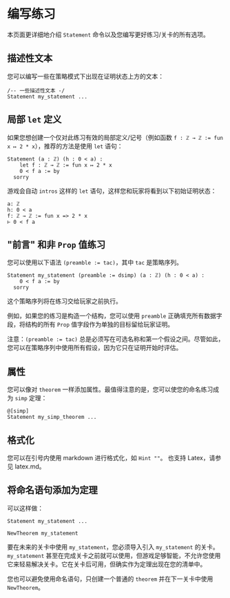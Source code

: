 # 编写练习

本页面更详细地介绍 `Statement` 命令以及您编写更好练习/关卡的所有选项。

## 描述性文本
您可以编写一些在策略模式下出现在证明状态上方的文本：
```
/-- 一些描述性文本 -/
Statement my_statement ...
```

## 局部 `let` 定义
如果您想创建一个仅对此练习有效的局部定义/记号（例如函数 `f : ℤ → ℤ := fun x ↦ 2 * x`），推荐的方法是使用 `let` 语句：

```lean
Statement (a : ℤ) (h : 0 < a) :
    let f : ℤ → ℤ := fun x ↦ 2 * x
    0 < f a := by
  sorry
```

游戏会自动 `intros` 这样的 `let` 语句，这样您和玩家将看到以下初始证明状态：

```
a: ℤ
h: 0 < a
f: ℤ → ℤ := fun x => 2 * x
⊢ 0 < f a
```

## "前言" 和非 `Prop` 值练习

您可以使用以下语法 `(preamble := tac)`，其中 `tac` 是策略序列。

```
Statement my_statement (preamble := dsimp) (a : ℤ) (h : 0 < a) :
    0 < f a := by
  sorry
```

这个策略序列将在练习交给玩家之前执行。

例如，如果您的练习是构造一个结构，您可以使用 `preamble` 正确填充所有数据字段，将结构的所有 `Prop` 值字段作为单独的目标留给玩家证明。

注意：`(preamble := tac)` 总是必须写在可选名称和第一个假设之间。尽管如此，您可以在策略序列中使用所有假设，因为它只在证明开始时评估。

## 属性

您可以像对 `theorem` 一样添加属性。最值得注意的是，您可以使您的命名练习成为 `simp` 定理：

```lean
@[simp]
Statement my_simp_theorem ...
```

## 格式化

您可以在引号内使用 markdown 进行格式化，如 `Hint ""`。
也支持 Latex，请参见 latex.md。

## 将命名语句添加为定理
可以这样做：
```
Statement my_statement ...

NewTheorem my_statement
```
要在未来的关卡中使用 `my_statement`，您必须导入引入 `my_statement` 的关卡。
`my_statement` 甚至在完成关卡之前就可以使用，但游戏足够智能，不允许您使用它来轻易解决关卡。它在关卡后可用，但确实作为定理出现在您的清单中。

您也可以避免使用命名语句，只创建一个普通的 `theorem` 并在下一关卡中使用 `NewTheorem`。
